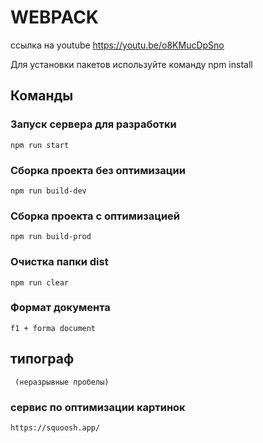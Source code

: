 # WEBPACK

ссылка на youtube
https://youtu.be/o8KMucDpSno

Для установки пакетов используйте команду npm install

## Команды

### Запуск сервера для разработки
```shell
npm run start
```

### Сборка проекта без оптимизации
```shell
npm run build-dev
```

### Сборка проекта с оптимизацией
```shell
npm run build-prod
```

### Очистка папки dist
```shell
npm run clear
```

### Формат документа
```shell
f1 + forma document
```

## типограф
```shell
 (неразрывные пробелы)
 ```

 ### сервис по оптимизации картинок
 ```shell
 https://squoosh.app/
 ```